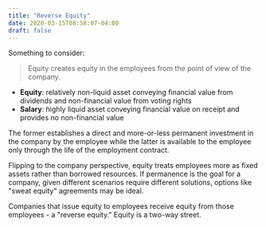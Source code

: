 ```yaml
---
title: "Reverse Equity"
date: 2020-03-15T08:58:07-04:00
draft: false
---
```

Something to consider:

> Equity creates equity in the employees from the point of view of the company.

- **Equity**: relatively non-liquid asset conveying financial value from dividends and non-financial value from voting rights
- **Salary**: highly liquid asset conveying financial value on receipt and provides no non-financial value

The former establishes a direct and more-or-less permanent investment in the company by the employee while the latter is available to the employee only through the life of the employment contract.

Flipping to the company perspective, equity treats employees more as fixed assets rather than borrowed resources. If permanence is the goal for a company, given different scenarios require different solutions, options like "sweat equity" agreements may be ideal.

Companies that issue equity to employees receive equity from those employees - a "reverse equity." Equity is a two-way street.
